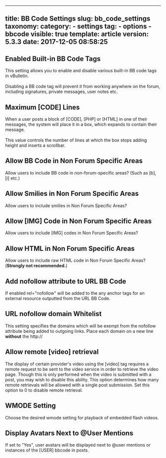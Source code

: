 
---
title: BB Code Settings
slug: bb_code_settings
taxonomy:
    category:
        - settings
    tag:
        - options
        - bbcode
visible: true
template: article
version: 5.3.3
date: 2017-12-05 08:58:25
---

## Enabled Built-in BB Code Tags
This setting allows you to enable and disable various built-in BB code tags in vBulletin.<br />
<br />
Disabling a BB code tag will prevent it from working anywhere on the forum, including signatures, private messages, user notes etc.

## Maximum [CODE] Lines
When a user posts a block of [CODE], [PHP] or [HTML] in one of their messages, the system will place it in a box, which expands to contain their message.<br />
<br />
This value controls the number of lines at which the box stops adding height and inserts a scrollbar.

## Allow BB Code in Non Forum Specific Areas
Allow users to include BB code in non-forum-specific areas? (Such as [b], [i] etc.)

## Allow Smilies in Non Forum Specific Areas
Allow users to include smilies in Non Forum Specific Areas?

## Allow [IMG] Code in Non Forum Specific Areas
Allow users to include [IMG] codes in Non Forum Specific Areas?

## Allow HTML in Non Forum Specific Areas
Allow users to include raw HTML code in Non Forum Specific Areas?<br />(<b>Strongly not recommended.</b>)

## Add nofollow attribute to URL BB Code
If enabled rel="nofollow" will be added to the any anchor tags for an external resource outputted from the URL BB Code.

## URL nofollow domain Whitelist
This setting specifies the domains which will be exempt from the nofollow attribute being added to outgoing links. Place each domain on a new line <strong>without</strong> the http://

## Allow remote [video] retrieval
The display of certain provider's video using the [video] tag requires a remote request to be sent to the video service in order to retrieve the video page. Though this is only performed when the video is submitted with a post, you may wish to disable this ability. This option determines how many remote retrievals will be allowed with a single post submission. Set this option to 0 to disable remote retrieval.

## WMODE Setting
Choose the desired wmode setting for playback of embedded flash videos.

## Display Avatars Next to @User Mentions
If set to "Yes", user avatars will be displayed next to @user mentions or instances of the [USER] bbcode in posts.



